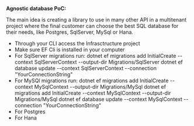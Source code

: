 **Agnostic database PoC:**

The main idea is creating a library to use in many other API in a multitenant project where the final customer can choose the best SQL database for their needs, like Postgres, SqlServer, MySql or Hana.

- Through your CLI access the Infrasctructure project
- Make sure EF Cli is installed in your computer
- For SqlServer migrations run: 
    dotnet ef migrations add InitialCreate --context SqlServerContext --output-dir Migrations/SqlServer
    dotnet ef database update --context SqlServerContext --connection "YourConnectionString"
- For MySQl migrations run: dotnet ef migrations add InitialCreate --context MySqlContext --output-dir Migrations/MySql
    dotnet ef migrations add InitialCreate --context MySqlContext --output-dir Migrations/MySql
    dotnet ef database update --context MySqlContext --connection "YourConnectionString"
- For Postgres
- For Hana
